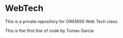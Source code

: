 # WebTech
 This is a private repository for OIM3690 Web Tech class.

This is the first line of code by Tomas Garcia